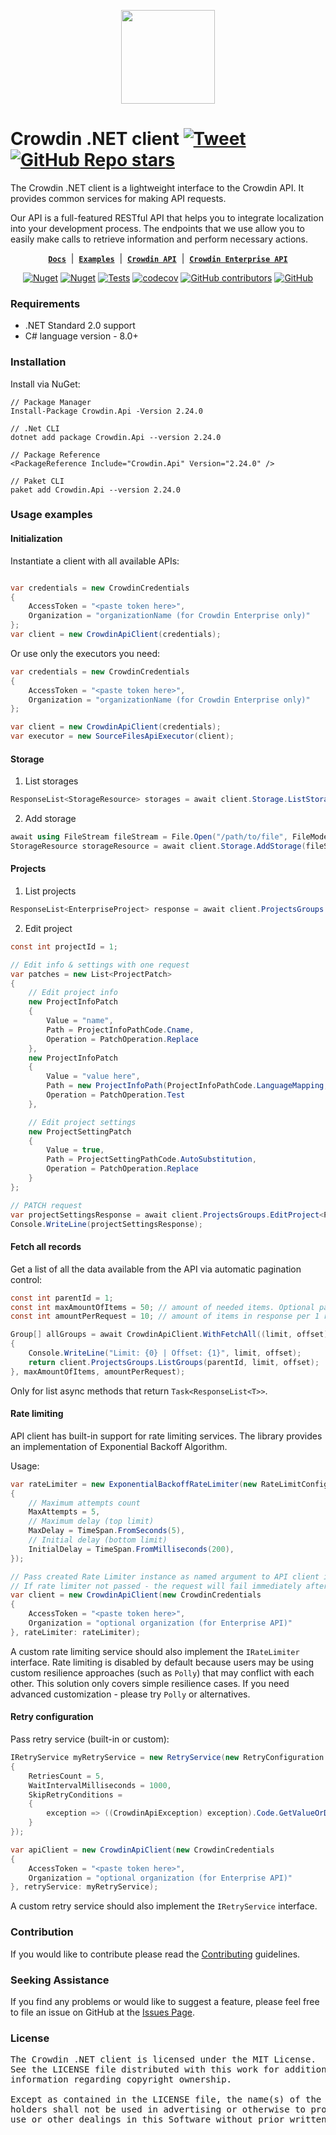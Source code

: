 <p align="center">
  <picture>
    <source media="(prefers-color-scheme: dark)" srcset="https://support.crowdin.com/assets/logos/symbol/png/crowdin-symbol-cWhite.png">
    <source media="(prefers-color-scheme: light)" srcset="https://support.crowdin.com/assets/logos/symbol/png/crowdin-symbol-cDark.png">
    <img width="150" height="150" width=""src="[https://support.crowdin.com/assets/logos/symbol/png/crowdin-symbol-cDark.png](https://crowdin.com)">
  </picture>
</p>

# Crowdin .NET client [![Tweet](https://img.shields.io/twitter/url/http/shields.io.svg?style=social)](https://twitter.com/intent/tweet?url=https%3A%2F%2Fgithub.com%2Fcrowdin%2Fcrowdin-api-client-dotnet&text=The%20Crowdin%20.NET%20client%20is%20a%20lightweight%20interface%20to%20the%20Crowdin%20API)&nbsp;[![GitHub Repo stars](https://img.shields.io/github/stars/crowdin/crowdin-api-client-dotnet?style=social&cacheSeconds=1800)](https://github.com/crowdin/crowdin-api-client-dotnet/stargazers)

The Crowdin .NET client is a lightweight interface to the Crowdin API. It provides common services for making API requests.

Our API is a full-featured RESTful API that helps you to integrate localization into your development process. The endpoints that we use allow you to easily make calls to retrieve information and perform necessary actions.

<div align="center">

[**`Docs`**](https://crowdin.github.io/crowdin-api-client-dotnet/api/Crowdin.Api.html) &nbsp;|&nbsp;
[**`Examples`**](https://github.com/crowdin/crowdin-api-client-dotnet/tree/main/samples) &nbsp;|&nbsp;
[**`Crowdin API`**](https://developer.crowdin.com/api/v2/) &nbsp;|&nbsp;
[**`Crowdin Enterprise API`**](https://developer.crowdin.com/enterprise/api/v2/)

[![Nuget](https://img.shields.io/nuget/v/Crowdin.Api?cacheSeconds=5000)](https://www.nuget.org/packages/Crowdin.Api/)
[![Nuget](https://img.shields.io/nuget/dt/crowdin.api?cacheSeconds=800)](https://www.nuget.org/packages/Crowdin.Api/)
[![Tests](https://github.com/crowdin/crowdin-api-client-dotnet/actions/workflows/basic.yml/badge.svg)](https://github.com/crowdin/crowdin-api-client-dotnet/actions/workflows/basic.yml)
[![codecov](https://codecov.io/gh/crowdin/crowdin-api-client-dotnet/branch/main/graph/badge.svg?token=rvpbEqBcLU)](https://codecov.io/gh/crowdin/crowdin-api-client-dotnet)
[![GitHub contributors](https://img.shields.io/github/contributors/crowdin/crowdin-api-client-dotnet?cacheSeconds=10000)](https://github.com/crowdin/crowdin-api-client-dotnet/graphs/contributors)
[![GitHub](https://img.shields.io/github/license/crowdin/crowdin-api-client-dotnet?cacheSeconds=20000)](https://github.com/crowdin/crowdin-api-client-dotnet/blob/master/LICENSE)

</div>

### Requirements

* .NET Standard 2.0 support
* C# language version - 8.0+

### Installation

Install via NuGet:

```
// Package Manager
Install-Package Crowdin.Api -Version 2.24.0

// .Net CLI
dotnet add package Crowdin.Api --version 2.24.0

// Package Reference
<PackageReference Include="Crowdin.Api" Version="2.24.0" />

// Paket CLI
paket add Crowdin.Api --version 2.24.0
```

### Usage examples

#### Initialization

Instantiate a client with all available APIs:

```C#

var credentials = new CrowdinCredentials
{
    AccessToken = "<paste token here>",
    Organization = "organizationName (for Crowdin Enterprise only)"
};
var client = new CrowdinApiClient(credentials);
```

Or use only the executors you need:

```C#
var credentials = new CrowdinCredentials
{
    AccessToken = "<paste token here>",
    Organization = "organizationName (for Crowdin Enterprise only)"
};

var client = new CrowdinApiClient(credentials);
var executor = new SourceFilesApiExecutor(client);
```

#### Storage

1. List storages

```C#
ResponseList<StorageResource> storages = await client.Storage.ListStorages();
```

2. Add storage

```C#
await using FileStream fileStream = File.Open("/path/to/file", FileMode.Open);
StorageResource storageResource = await client.Storage.AddStorage(fileStream, filename: "MyFile");
```

#### Projects

1. List projects

```C#
ResponseList<EnterpriseProject> response = await client.ProjectsGroups.ListProjects<EnterpriseProject>();
```

2. Edit project

```C#
const int projectId = 1;

// Edit info & settings with one request
var patches = new List<ProjectPatch>
{
    // Edit project info
    new ProjectInfoPatch
    {
        Value = "name",
        Path = ProjectInfoPathCode.Cname,
        Operation = PatchOperation.Replace
    },
    new ProjectInfoPatch
    {
        Value = "value here",
        Path = new ProjectInfoPath(ProjectInfoPathCode.LanguageMapping, "languageId", "mapping"),
        Operation = PatchOperation.Test
    },

    // Edit project settings
    new ProjectSettingPatch
    {
        Value = true,
        Path = ProjectSettingPathCode.AutoSubstitution,
        Operation = PatchOperation.Replace
    }
};

// PATCH request
var projectSettingsResponse = await client.ProjectsGroups.EditProject<ProjectSettings>(projectId, patches);
Console.WriteLine(projectSettingsResponse);
```

#### Fetch all records

Get a list of all the data available from the API via automatic pagination control:

```C#
const int parentId = 1;
const int maxAmountOfItems = 50; // amount of needed items. Optional parameter, default: no limit
const int amountPerRequest = 10; // amount of items in response per 1 request. Optional parameter, default: 25

Group[] allGroups = await CrowdinApiClient.WithFetchAll((limit, offset) =>
{
    Console.WriteLine("Limit: {0} | Offset: {1}", limit, offset);
    return client.ProjectsGroups.ListGroups(parentId, limit, offset);
}, maxAmountOfItems, amountPerRequest);
```

Only for list async methods that return `Task<ResponseList<T>>`.

#### Rate limiting

API client has built-in support for rate limiting services. The library provides an implementation of Exponential Backoff Algorithm.

Usage:

```C#
var rateLimiter = new ExponentialBackoffRateLimiter(new RateLimitConfiguration
{
    // Maximum attempts count
    MaxAttempts = 5,
    // Maximum delay (top limit)
    MaxDelay = TimeSpan.FromSeconds(5),
    // Initial delay (bottom limit)
    InitialDelay = TimeSpan.FromMilliseconds(200),
});

// Pass created Rate Limiter instance as named argument to API client instance
// If rate limiter not passed - the request will fail immediately after HTTP 429 Too Many Requests error
var client = new CrowdinApiClient(new CrowdinCredentials
{
    AccessToken = "<paste token here>",
    Organization = "optional organization (for Enterprise API)"
}, rateLimiter: rateLimiter);
```

A custom rate limiting service should also implement the `IRateLimiter` interface. Rate limiting is disabled by default because users may be using custom resilience approaches (such as `Polly`) that may conflict with each other. This solution only covers simple resilience cases. If you need advanced customization - please try `Polly` or alternatives.

#### Retry configuration

Pass retry service (built-in or custom):

```C#
IRetryService myRetryService = new RetryService(new RetryConfiguration
{
    RetriesCount = 5,
    WaitIntervalMilliseconds = 1000,
    SkipRetryConditions =
    {
        exception => ((CrowdinApiException) exception).Code.GetValueOrDefault() == 1
    }
});

var apiClient = new CrowdinApiClient(new CrowdinCredentials
{
    AccessToken = "<paste token here>",
    Organization = "optional organization (for Enterprise API)"
}, retryService: myRetryService);
```

A custom retry service should also implement the `IRetryService` interface.

### Contribution

If you would like to contribute please read the [Contributing](CONTRIBUTING.md) guidelines.

### Seeking Assistance

If you find any problems or would like to suggest a feature, please feel free to file an issue on GitHub at the [Issues Page](https://github.com/crowdin/crowdin-dotnet-client/issues).

### License

<pre>
The Crowdin .NET client is licensed under the MIT License.
See the LICENSE file distributed with this work for additional
information regarding copyright ownership.

Except as contained in the LICENSE file, the name(s) of the above copyright
holders shall not be used in advertising or otherwise to promote the sale,
use or other dealings in this Software without prior written authorization.
</pre>
